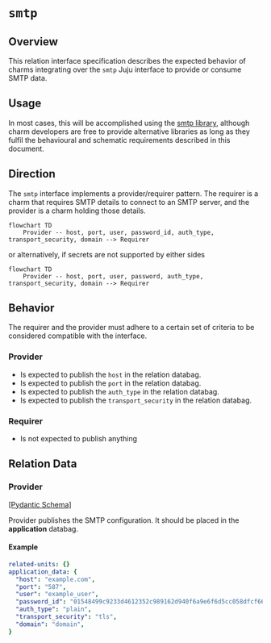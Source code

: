 # `smtp`

## Overview

This relation interface specification describes the expected behavior of charms integrating over the `smtp` Juju interface to provide or consume SMTP data.

## Usage

In most cases, this will be accomplished using the [smtp library](https://github.com/canonical/smtp-integrator-operator/blob/main/lib/charms/smtp_integrator/v0/smtp.py), although charm developers are free to provide alternative libraries as long as they fulfil the behavioural and schematic requirements described in this document.

## Direction

The `smtp` interface implements a provider/requirer pattern.
The requirer is a charm that requires SMTP details to connect to an SMTP server, and the provider is a charm holding those details.

```mermaid
flowchart TD
    Provider -- host, port, user, password_id, auth_type, transport_security, domain --> Requirer
```

or alternatively, if secrets are not supported by either sides

```mermaid
flowchart TD
    Provider -- host, port, user, password, auth_type, transport_security, domain --> Requirer
```

## Behavior

The requirer and the provider must adhere to a certain set of criteria to be considered compatible with the interface.

### Provider

- Is expected to publish the `host` in the relation databag.
- Is expected to publish the `port` in the relation databag.
- Is expected to publish the `auth_type` in the relation databag.
- Is expected to publish the `transport_security` in the relation databag.

### Requirer

- Is not expected to publish anything

## Relation Data

### Provider

[\[Pydantic Schema\]](./schema.py)

Provider publishes the SMTP configuration. It should be placed in the **application** databag.

#### Example

```yaml
related-units: {}
application_data: {
  "host": "example.com",
  "port": "587",
  "user": "example_user",
  "password_id": "01548499c9233d4612352c989162d940f6a9e6f6d5cc058dfcf66f51575e09c2",
  "auth_type": "plain",
  "transport_security": "tls",
  "domain": "domain",
}
```
